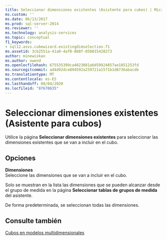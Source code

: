 ```yaml
---
title: Seleccionar dimensiones existentes (Asistente para cubos) | Microsoft Docs
ms.custom: ''
ms.date: 06/13/2017
ms.prod: sql-server-2014
ms.reviewer: ''
ms.technology: analysis-services
ms.topic: conceptual
f1_keywords:
- sql12.asvs.cubewizard.existingdimselection.f1
ms.assetid: 3cb2551a-41a0-4af0-808f-050815428273
author: minewiskan
ms.author: owend
ms.openlocfilehash: 675535399ca4023081a6d59924857ae1851253fd
ms.sourcegitcommit: ad4d92dce894592a259721a1571b1d8736abacdb
ms.translationtype: MT
ms.contentlocale: es-ES
ms.lasthandoff: 08/04/2020
ms.locfileid: "87670635"
---
```

# <a name="select-existing-dimensions-cube-wizard"></a>Seleccionar dimensiones existentes (Asistente para cubos)
  Utilice la página **Seleccionar dimensiones existentes** para seleccionar las dimensiones existentes que se van a incluir en el cubo.  
  
## <a name="options"></a>Opciones  
 **Dimensiones**  
 Seleccione las dimensiones que se van a incluir en el cubo.  
  
 Solo se muestran en la lista las dimensiones que se pueden alcanzar desde el grupo de medida en la página **Seleccionar tablas de grupos de medida** del asistente.  
  
 De forma predeterminada, se seleccionan todas las dimensiones.  
  
## <a name="see-also"></a>Consulte también  
 [Cubos en modelos multidimensionales](multidimensional-models/cubes-in-multidimensional-models.md)  
  
  

